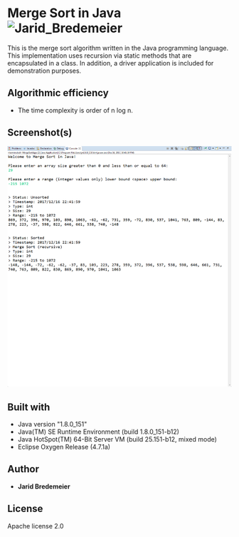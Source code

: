 # Merge Sort in Java ![Jarid_Bredemeier](https://img.shields.io/badge/build-passing-green.svg?style=flat-plastic)
This is the merge sort algorithm written in the Java programming language. This implementation uses recursion via static methods that are encapsulated in a class. In addition, a driver application is included for demonstration purposes.

## Algorithmic efficiency
* The time complexity is order of n log n.

## Screenshot(s)
<img src="screenshots/example_01.jpg">

## Built with
* Java version "1.8.0_151"
* Java(TM) SE Runtime Environment (build 1.8.0_151-b12)
* Java HotSpot(TM) 64-Bit Server VM (build 25.151-b12, mixed mode)
* Eclipse Oxygen Release (4.7.1a)

## Author
* **Jarid Bredemeier**

## License
Apache license 2.0